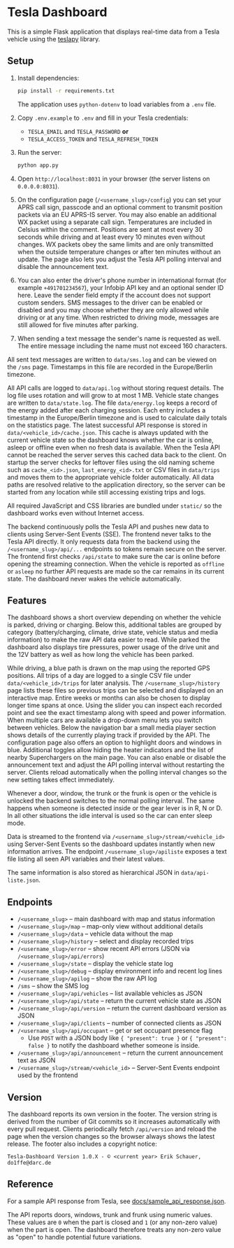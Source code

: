 # Tesla Dashboard

This is a simple Flask application that displays real-time data from a Tesla vehicle using the [teslapy](https://github.com/tdorssers/TeslaPy) library.

## Setup

1. Install dependencies:
    ```bash
    pip install -r requirements.txt
    ```
    The application uses `python-dotenv` to load variables from a `.env` file.

2. Copy `.env.example` to `.env` and fill in your Tesla credentials:
    - `TESLA_EMAIL` and `TESLA_PASSWORD` **or**
    - `TESLA_ACCESS_TOKEN` and `TESLA_REFRESH_TOKEN`

3. Run the server:
    ```bash
    python app.py
    ```

4. Open `http://localhost:8031` in your browser (the server listens on `0.0.0.0:8031`).
5. On the configuration page (`/<username_slug>/config`) you can set your APRS call sign, passcode and an optional comment to transmit position packets via an EU APRS-IS server. You may also enable an additional WX packet using a separate call sign. Temperatures are included in Celsius within the comment. Positions are sent at most every 30 seconds while driving and at least every 10 minutes even without changes. WX packets obey the same limits and are only transmitted when the outside temperature changes or after ten minutes without an update. The page also lets you adjust the Tesla API polling interval and disable the announcement text.
6. You can also enter the driver's phone number in international format (for example `+491701234567`), your Infobip API key and an optional sender ID here. Leave the sender field empty if the account does not support custom senders. SMS messages to the driver can be enabled or disabled and you may choose whether they are only allowed while driving or at any time. When restricted to driving mode, messages are still allowed for five minutes after parking.
7. When sending a text message the sender's name is requested as well. The entire message including the name must not exceed 160 characters.

All sent text messages are written to `data/sms.log` and can be viewed on the `/sms` page.
Timestamps in this file are recorded in the Europe/Berlin timezone.

All API calls are logged to `data/api.log` without storing request details. The log file uses rotation and will grow to at most 1&nbsp;MB.
Vehicle state changes are written to `data/state.log`.
The file `data/energy.log` keeps a record of the energy added after each charging session. Each entry includes a timestamp in the Europe/Berlin timezone and is used to calculate daily totals on the statistics page.
The latest successful API response is stored in `data/<vehicle_id>/cache.json`.
This cache is always updated with the current vehicle state so the dashboard
knows whether the car is online, asleep or offline even when no fresh data is
available. When the Tesla API cannot be reached the server serves this cached
data back to the client. On startup the server checks for leftover files using the
old naming scheme such as `cache_<id>.json`, `last_energy_<id>.txt` or CSV files
in `data/trips` and moves them to the appropriate vehicle folder automatically.
All data paths are resolved relative to the application directory, so the server
can be started from any location while still accessing existing trips and logs.

All required JavaScript and CSS libraries are bundled under `static/` so the dashboard works even without Internet access.

The backend continuously polls the Tesla API and pushes new data to clients using Server-Sent Events (SSE). The frontend never talks to the Tesla API directly. It only requests data from the backend using the `/<username_slug>/api/...` endpoints so tokens remain secure on the server.
The frontend first checks `/api/state` to make sure the car is online before
opening the streaming connection. When the vehicle is reported as `offline` or
`asleep` no further API requests are made so the car remains in its current
state. The dashboard never wakes the vehicle automatically.

## Features

The dashboard shows a short overview depending on whether the vehicle is parked, driving or charging. Below this, additional tables are grouped by category (battery/charging, climate, drive state, vehicle status and media information) to make the raw API data easier to read. While parked the dashboard also displays tire pressures, power usage of the drive unit and the 12V battery as well as how long the vehicle has been parked.

While driving, a blue path is drawn on the map using the reported GPS positions. All trips of a day are logged to a single CSV file under `data/<vehicle_id>/trips` for later analysis.
The `/<username_slug>/history` page lists these files so previous trips can be selected and displayed on an interactive map.
Entire weeks or months can also be chosen to display longer time spans at once.
Using the slider you can inspect each recorded point and see the exact timestamp along with speed and power information.
When multiple cars are available a drop-down menu lets you switch between vehicles.
Below the navigation bar a small media player section shows details of the currently playing track if provided by the API.
The configuration page also offers an option to highlight doors and windows in blue.
Additional toggles allow hiding the heater indicators and the list of nearby Superchargers on the main page.
You can also enable or disable the announcement text and adjust the API polling interval without restarting the server.
Clients reload automatically when the polling interval changes so the new setting takes effect immediately.

Whenever a door, window, the trunk or the frunk is open or the vehicle is unlocked the backend switches to the normal polling interval. The same happens when someone is detected inside or the gear lever is in R, N or D. In all other situations the idle interval is used so the car can enter sleep mode.

Data is streamed to the frontend via `/<username_slug>/stream/<vehicle_id>` using Server-Sent Events so the dashboard updates instantly when new information arrives.
The endpoint `/<username_slug>/apiliste` exposes a text file listing all seen API variables and their latest values.

The same information is also stored as hierarchical JSON in `data/api-liste.json`.

## Endpoints

* `/<username_slug>` – main dashboard with map and status information
* `/<username_slug>/map` – map-only view without additional details
* `/<username_slug>/data` – vehicle data without the map
* `/<username_slug>/history` – select and display recorded trips
* `/<username_slug>/error` – show recent API errors (JSON via `/<username_slug>/api/errors`)
* `/<username_slug>/state` – display the vehicle state log
* `/<username_slug>/debug` – display environment info and recent log lines
* `/<username_slug>/apilog` – show the raw API log
* `/sms` – show the SMS log
* `/<username_slug>/api/vehicles` – list available vehicles as JSON
* `/<username_slug>/api/state` – return the current vehicle state as JSON
* `/<username_slug>/api/version` – return the current dashboard version as JSON
* `/<username_slug>/api/clients` – number of connected clients as JSON
* `/<username_slug>/api/occupant` – get or set occupant presence flag
    * Use `POST` with a JSON body like `{ "present": true }` or `{ "present": false }`
      to notify the dashboard whether someone is inside.
* `/<username_slug>/api/announcement` – return the current announcement text as JSON
* `/<username_slug>/stream/<vehicle_id>` – Server-Sent Events endpoint used by the frontend

## Version

The dashboard reports its own version in the footer. The version string is derived
from the number of Git commits so it increases automatically with every pull request.
Clients periodically fetch `/api/version` and reload the page when the version changes
so the browser always shows the latest release.
The footer also includes a copyright notice:
```
Tesla-Dashboard Version 1.0.X - © <current year> Erik Schauer, do1ffe@darc.de
```

## Reference

For a sample API response from Tesla, see [docs/sample_api_response.json](docs/sample_api_response.json).

The API reports doors, windows, trunk and frunk using numeric values. These
values are `0` when the part is closed and `1` (or any non-zero value) when the
part is open. The dashboard therefore treats any non-zero value as "open" to
handle potential future variations.
